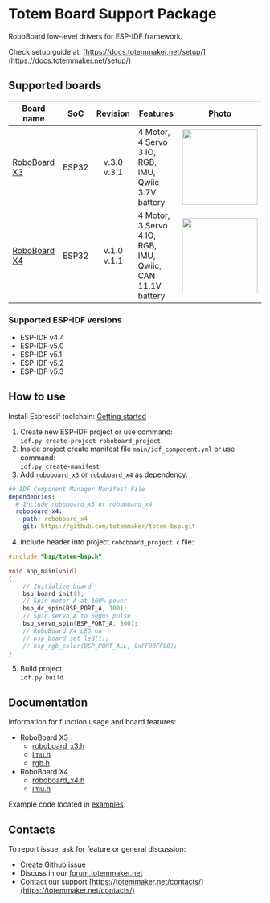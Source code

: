 # Totem Board Support Package

RoboBoard low-level drivers for ESP-IDF framework.

Check setup guide at: [https://docs.totemmaker.net/setup/](https://docs.totemmaker.net/setup/)

## Supported boards
| Board name | SoC | Revision | Features | Photo |
| --- | --- | :-: | --- | --- |
| [RoboBoard X3](https://docs.totemmaker.net/roboboard-x3/) | ESP32 | v.3.0<br>v.3.1 | 4 Motor, 4 Servo<br>3 IO, RGB, IMU, Qwiic<br> 3.7V battery | <a href="https://totemmaker.net/product/roboboard-x3-programmable-robot-development-board/"><img src="https://docs.totemmaker.net/assets/images/photo/roboboard-x3-v3.1-card.jpg" width="150"></a> |
| [RoboBoard X4](https://docs.totemmaker.net/roboboard-x4/) | ESP32 | v.1.0<br>v.1.1 | 4 Motor, 3 Servo<br>4 IO, RGB, IMU, Qwiic, CAN<br> 11.1V battery | <a href="https://totemmaker.net/product/roboboard-x4-power-adapter-battery/"><img src="https://docs.totemmaker.net/assets/images/photo/roboboard-x4-v1.1-photo.jpg" width="150"></a> |

### Supported ESP-IDF versions

* ESP-IDF v4.4
* ESP-IDF v5.0
* ESP-IDF v5.1
* ESP-IDF v5.2
* ESP-IDF v5.3

## How to use

Install Espressif toolchain: [Getting started](https://docs.espressif.com/projects/esp-idf/en/latest/esp32/get-started/index.html)

1. Create new ESP-IDF project or use command:  
`idf.py create-project roboboard_project`
1. Inside project create manifest file `main/idf_component.yml` or use command:  
`idf.py create-manifest`  
1. Add `roboboard_x3` or `roboboard_x4` as dependency:  
```yml
## IDF Component Manager Manifest File
dependencies:
  # Include roboboard_x3 or roboboard_x4
  roboboard_x4:
    path: roboboard_x4
    git: https://github.com/totemmaker/totem-bsp.git
```
4. Include header into project `roboboard_project.c` file:  
```c
#include "bsp/totem-bsp.h"

void app_main(void)
{
    // Initialize board
    bsp_board_init();
    // Spin motor A at 100% power
    bsp_dc_spin(BSP_PORT_A, 100);
    // Spin servo A to 500us pulse
    bsp_servo_spin(BSP_PORT_A, 500);
    // RoboBoard X4 LED on
    // bsp_board_set_led(1);
    // bsp_rgb_color(BSP_PORT_ALL, 0xFF00FF00);
}
```
5. Build project:  
`idf.py build`

## Documentation

Information for function usage and board features:

* RoboBoard X3
  * [roboboard_x3.h](https://github.com/totemmaker/totem-bsp/blob/master/roboboard_x3/include/bsp/roboboard_x3.h)
  * [imu.h](https://github.com/totemmaker/totem-bsp/blob/master/roboboard_x3/include/bsp/imu.h)
  * [rgb.h](https://github.com/totemmaker/totem-bsp/blob/master/roboboard_x3/include/bsp/rgb.h)
* RoboBoard X4
  * [roboboard_x4.h](https://github.com/totemmaker/totem-bsp/blob/master/roboboard_x4/include/bsp/roboboard_x4.h)
  * [imu.h](https://github.com/totemmaker/totem-bsp/blob/master/roboboard_x4/include/bsp/imu.h)

Example code located in [examples](https://github.com/totemmaker/totem-bsp/tree/master/examples).

## Contacts

To report issue, ask for feature or general discussion:

* Create [Github issue](https://github.com/totemmaker/totem-bsp/issues/new)
* Discuss in our [forum.totemmaker.net](https://forum.totemmaker.net)
* Contact our support [https://totemmaker.net/contacts/](https://totemmaker.net/contacts/)